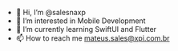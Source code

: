 - 👋 Hi, I’m @salesnaxp
- 👀 I’m interested in Mobile Development
- 🌱 I’m currently learning SwiftUI and Flutter
- 📫 How to reach me mateus.sales@xpi.com.br

<!---
salesnaxp/salesnaxp is a ✨ special ✨ repository because its `README.md` (this file) appears on your GitHub profile.
You can click the Preview link to take a look at your changes.
--->
